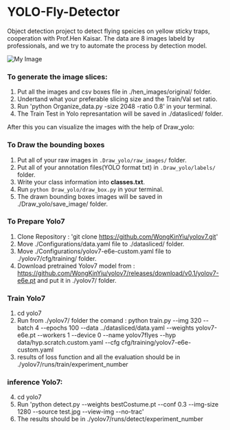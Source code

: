 # YOLO-Fly-Detector
Object detection project to detect flying speicies on yellow sticky traps, cooperation with Prof.Hen Kaisar.
The data are 8 images labeld by professionals, and we try to automate the process by detection model.

![My Image](yolo.jpg)


### To generate the image slices:
1. Put all the images and csv boxes file in ./hen_images/original/ folder.
2. Undertand what your preferable slicing size and the Train/Val set ratio.
3. Run 'python Organize_data.py -size 2048 -ratio 0.8' in your terminal.
4. The Train Test in Yolo represantation will be saved in ./datasliced/ folder.

After this you can visualize the images with the help of Draw_yolo:

### To Draw the bounding boxes
1. Put all of your raw images in `.Draw_yolo/raw_images/` folder.
2. Put all of your annotation files(YOLO format txt) in `.Draw_yolo/labels/` folder.
3. Write your class information into **classes.txt**.
4. Run `python Draw_yolo/draw_box.py` in your terminal.
5. The drawn bounding boxes images will be saved in ./Draw_yolo/save_image/ folder.


### To Prepare Yolo7
1. Clone Repository : 'git clone https://github.com/WongKinYiu/yolov7.git'
2. Move ./Configurations/data.yaml file to ./datasliced/ folder.
3. Move ./Configurations/yolov7-e6e-custom.yaml file to ./yolov7/cfg/training/ folder.
4. Download pretrained Yolov7 model from : https://github.com/WongKinYiu/yolov7/releases/download/v0.1/yolov7-e6e.pt and put it in ./yolov7/ folder.

### Train Yolo7
1. cd yolo7
2. Run from ./yolov7/ folder the comand : python train.py --img 320 --batch 4 --epochs 100 --data ../datasliced/data.yaml  --weights yolov7-e6e.pt --workers 1 --device 0 --name yolov7flyes --hyp data/hyp.scratch.custom.yaml --cfg cfg/training/yolov7-e6e-custom.yaml
3. results of loss function and all the evaluation should be in ./yolov7/runs/train/experiment_number

### inference Yolo7:
4. cd yolo7
5. Run 'python detect.py --weights bestCostume.pt --conf 0.3 --img-size 1280 --source test.jpg --view-img --no-trac'
6. The results should be in ./yolov7/runs/detect/experiment_number
